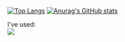 [![Top Langs](https://github-readme-stats.vercel.app/api/top-langs/?username=kawauso-luv&hide_border=true&theme=tokyonight)](https://github.com/anuraghazra/github-readme-stats)
[![Anurag's GitHub stats](https://github-readme-stats.vercel.app/api?username=kawauso-luv&hide_border=true&theme=tokyonight)](https://github.com/anuraghzra/github-readme-stats)

I've used:<br>
![](https://skillicons.dev/icons?&perline=10&i=ae,androidstudio,blender,bootstrap,c,cs,cpp,css,discord,figma,github,gmail,heroku,html,ai,instagram,java,js,jquery,kotlin,misskey,notion,p5js,ps,postgres,pr,py,ruby,swift,twitter,unity,visualstudio,vscode,windows)

<!--
**kawauso-luv/kawauso-luv** is a ✨ _special_ ✨ repository because its `README.md` (this file) appears on your GitHub profile.

Here are some ideas to get you started:

- 🔭 I’m currently working on ...
- 🌱 I’m currently learning ...
- 👯 I’m looking to collaborate on ...
- 🤔 I’m looking for help with ...
- 💬 Ask me about ...
- 📫 How to reach me: ...
- 😄 Pronouns: ...
- ⚡ Fun fact: ...
-->
